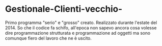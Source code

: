 # Gestionale-Clienti-vecchio-
Primo programma "serio" e "grosso" creato. Realizzato durante l'estate del 2014.
So che il codice fa schifo, all'epoca non sapevo ancora cosa volesse dire programmazione strutturata e programmazione ad oggetti ma sono comunque fiero del lavoro che ne è uscito.
